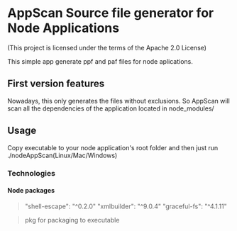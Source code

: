 # AppScan Source file generator for Node Applications
(This project is licensed under the terms of the Apache 2.0 License)

This simple app generate ppf and paf files for node aplications.

## First version features

Nowadays, this only generates the files without exclusions. So AppScan will scan all the dependencies of the application located in node_modules/

## Usage

Copy executable to your node application's root folder and then just run ./nodeAppScan(Linux/Mac/Windows)

### Technologies

#### Node packages


  >"shell-escape": "^0.2.0"
  >"xmlbuilder": "^9.0.4"
  >"graceful-fs": "^4.1.11"

  > pkg for packaging to executable
